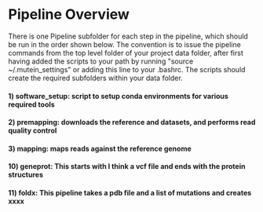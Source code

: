 # Pipeline Overview

There is one Pipeline subfolder for each step in the pipeline, which should be run in
the order shown below. The convention is to issue the pipeline commands from the top level folder of your project data folder, after first having added the scripts to your path by running "source ~/.mutein_settings" or adding this line to your .bashrc. The scripts should create the required subfolders within your data folder.

#### 1) software_setup: script to setup conda environments for various required tools
#### 2) premapping: downloads the reference and datasets, and performs read quality control
#### 3) mapping: maps reads against the reference genome
#### 10) geneprot: This starts with I think a vcf file and ends with the protein structures
#### 11) foldx: This pipeline takes a pdb file and a list of mutations and creates xxxx



